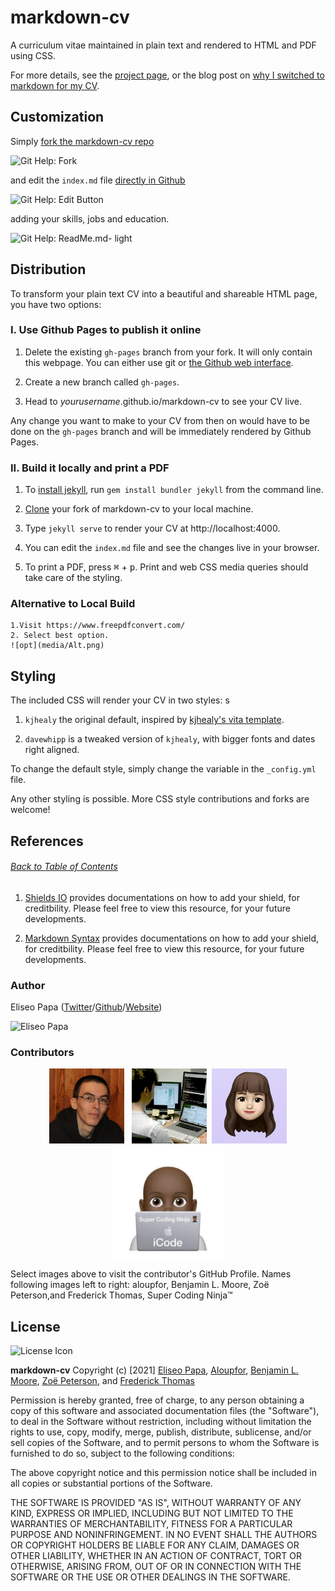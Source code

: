 # markdown-cv

A curriculum vitae maintained in plain text and rendered to HTML and PDF using CSS.

For more details, see the [project page](http://elipapa.github.io/markdown-cv), or the blog post on [why I switched to markdown for my CV](http://elipapa.github.io/blog/why-i-switched-to-markdown-for-my-cv.html).


## Customization

Simply [fork the markdown-cv repo](https://github.com/elipapa/markdown-cv)

![Git Help: Fork](https://help.github.com/assets/images/help/repository/fork_button.jpg)

and edit the `index.md` file [directly in Github](https://help.github.com/articles/editing-files-in-your-repository/)

![Git Help: Edit Button](https://help.github.com/assets/images/help/repository/edit-file-edit-button.png)

adding your skills, jobs and education.

![Git Help: ReadMe.md- light](https://help.github.com/assets/images/help/repository/edit-readme-light.png)


## Distribution

To transform your plain text CV into a beautiful and shareable HTML page, you have two options:

### I. Use Github Pages to publish it online

1. Delete the existing `gh-pages` branch from your fork. It will only contain this webpage. You can either use git or [the Github web interface](https://help.github.com/articles/creating-and-deleting-branches-within-your-repository/#deleting-a-branch).

2. Create a new branch called `gh-pages`.

3. Head to *yourusername*.github.io/markdown-cv to see your CV live.

Any change you want to make to your CV from then on would have to be done on the `gh-pages` branch and will be immediately rendered by Github Pages.

### II. Build it locally and print a PDF

1. To [install jekyll](https://jekyllrb.com/docs/installation/), run `gem install bundler jekyll` from the command line.

2. [Clone](https://help.github.com/en/articles/cloning-a-repository) your fork of markdown-cv to your local machine.

3. Type `jekyll serve` to render your CV at http://localhost:4000.

4. You can edit the `index.md` file and see the changes live in your browser.

5. To print a PDF, press <kbd>⌘</kbd> + <kbd>p</kbd>. Print and web CSS media queries should take care of the styling.

### Alternative to Local Build
    1.Visit https://www.freepdfconvert.com/
    2. Select best option.
    ![opt](media/Alt.png)


## Styling

The included CSS will render your CV in two styles:
s
1. `kjhealy` the original default, inspired by [kjhealy's vita
template](https://github.com/kjhealy/kjh-vita).

2. `davewhipp` is a tweaked version of `kjhealy`, with bigger fonts and dates
  right aligned.

To change the default style, simply change the variable in the
`_config.yml` file.

Any other styling is possible. More CSS style contributions and forks are welcome!


## References
###### [Back to Table of Contents](#Table-of-Contents)
1.  [Shields IO](https://shields.io/) provides documentations on how to add your shield, for creditbility.  Please feel free to view this resource, for your future developments.

2.  [Markdown Syntax](https://www.markdownguide.org/basic-syntax/) provides documentations on how to add your shield, for creditbility.  Please feel free to view this resource, for your future developments. 

### Author

Eliseo Papa ([Twitter](http://twitter.com/elipapa)/[Github](http://github.com/elipapa)/[Website](https://elipapa.github.io))

![Eliseo Papa](https://s.gravatar.com/avatar/eae1f0c01afda2bed9ce9cb88f6873f6?s=100)

### Contributors

<p align="center">
  <a href="https://github.com/aloupfor"><img src="media/Aloupfor.jpeg" height="120" width="120"/></a>&nbsp;&nbsp;&nbsp;<a href="https://github.com/blmoore"><img src="media/Ben.png" height="120" width="120"/></a>&nbsp;&nbsp;<a href="https://github.com/zpeterson"><img src="media/Zoe.jpeg" height="120" width="120"/></a><a href="https://github.com/supercodingninja" height="120" width="120"><img src="media/apple-touch-icon.png"/></a>
</p>

<p align="left">
  Select images above to visit the contributor's GitHub Profile.  Names following images left to right: aloupfor, Benjamin L. Moore, Zoë Peterson,and Frederick Thomas, Super Coding Ninja™
</p>

## License
![License Icon](https://img.shields.io/badge/License-MIT-informational.svg)

<b>markdown-cv</b> Copyright (c) [2021] [Eliseo Papa](https://github.com/elipapa), [Aloupfor](https://github.com/aloupfor), [Benjamin L. Moore](https://github.com/blmoore), [Zoë Peterson](https://github.com/zpeterson), and [Frederick Thomas](https://github.com/supercodingninja)

Permission is hereby granted, free of charge, to any person obtaining a copy of this software and associated documentation files (the "Software"), to deal in the Software without restriction, including without limitation the rights to use, copy, modify, merge, publish, distribute, sublicense, and/or sell copies of the Software, and to permit persons to whom the Software is furnished to do so, subject to the following conditions:

The above copyright notice and this permission notice shall be included in all copies or substantial portions of the Software.

THE SOFTWARE IS PROVIDED "AS IS", WITHOUT WARRANTY OF ANY KIND, EXPRESS OR IMPLIED, INCLUDING BUT NOT LIMITED TO THE WARRANTIES OF MERCHANTABILITY, FITNESS FOR A PARTICULAR PURPOSE AND NONINFRINGEMENT. IN NO EVENT SHALL THE AUTHORS OR COPYRIGHT HOLDERS BE LIABLE FOR ANY CLAIM, DAMAGES OR OTHER LIABILITY, WHETHER IN AN ACTION OF CONTRACT, TORT OR OTHERWISE, ARISING FROM, OUT OF OR IN CONNECTION WITH THE SOFTWARE OR THE USE OR OTHER DEALINGS IN THE SOFTWARE.
